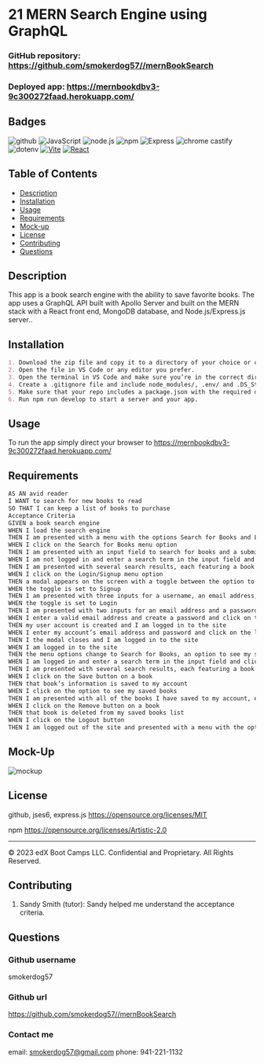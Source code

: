# 21 MERN Search Engine using GraphQL

### GitHub repository:  	https://github.com/smokerdog57//mernBookSearch
### Deployed app:		    https://mernbookdbv3-9c300272faad.herokuapp.com/

## Badges    
![github](https://img.shields.io/badge/github-Profile-lightgrey.svg)
![JavaScript](https://img.shields.io/badge/JavaScript-yellow.svg)
![node.js](https://img.shields.io/badge/node.js-12.0-green.svg)
![npm](https://img.shields.io/badge/npm-6.14.4-blue.svg)
![Express](https://img.shields.io/badge/Express-red.svg)
![chrome castify](https://img.shields.io/badge/chrome%20castify-orange.svg)
![dotenv](https://img.shields.io/badge/dotenv-blue.svg)
[![Vite](https://img.shields.io/badge/Vite-^5.0.0-blue?logo=vite)](https://vitejs.dev/)
[![React](https://img.shields.io/badge/React-^18.2.0-blue?logo=react)](https://reactjs.org/)

## Table of Contents
- [Description](#description)
- [Installation](#installation)
- [Usage](#usage)
- [Requirements](#requirements)
- [Mock-up](#mock-up)
- [License](#license)
- [Contributing](#contributing)
- [Questions](#questions)

## Description
This app is a book search engine with the ability to save favorite books. The app uses a  GraphQL API built with Apollo Server and built on the MERN stack with a React front end, MongoDB database, and Node.js/Express.js server..

## Installation

```md
1. Download the zip file and copy it to a directory of your choice or clone to a directory of your choice using your terminal.
2. Open the file in VS Code or any editor you prefer.
3. Open the terminal in VS Code and make sure you’re in the correct directory.
4. Create a .gitignore file and include node_modules/, .env/ and .DS_Store/ so that your node_modules directory isn't tracked or uploaded to GitHub. Be sure to create your .gitignore file before installing any npm dependencies.
5. Make sure that your repo includes a package.json with the required dependencies. You can create one by running npm init when you first set up the project, before installing any dependencies.
6. Run npm run develop to start a server and your app.
```

## Usage

To run the app simply direct your browser to https://mernbookdbv3-9c300272faad.herokuapp.com/

## Requirements

```md
AS AN avid reader
I WANT to search for new books to read
SO THAT I can keep a list of books to purchase
Acceptance Criteria
GIVEN a book search engine
WHEN I load the search engine
THEN I am presented with a menu with the options Search for Books and Login/Signup and an input field to search for books and a submit button
WHEN I click on the Search for Books menu option
THEN I am presented with an input field to search for books and a submit button
WHEN I am not logged in and enter a search term in the input field and click the submit button
THEN I am presented with several search results, each featuring a book’s title, author, description, image, and a link to that book on the Google Books site
WHEN I click on the Login/Signup menu option
THEN a modal appears on the screen with a toggle between the option to log in or sign up
WHEN the toggle is set to Signup
THEN I am presented with three inputs for a username, an email address, and a password, and a signup button
WHEN the toggle is set to Login
THEN I am presented with two inputs for an email address and a password and login button
WHEN I enter a valid email address and create a password and click on the signup button
THEN my user account is created and I am logged in to the site
WHEN I enter my account’s email address and password and click on the login button
THEN I the modal closes and I am logged in to the site
WHEN I am logged in to the site
THEN the menu options change to Search for Books, an option to see my saved books, and Logout
WHEN I am logged in and enter a search term in the input field and click the submit button
THEN I am presented with several search results, each featuring a book’s title, author, description, image, and a link to that book on the Google Books site and a button to save a book to my account
WHEN I click on the Save button on a book
THEN that book’s information is saved to my account
WHEN I click on the option to see my saved books
THEN I am presented with all of the books I have saved to my account, each featuring the book’s title, author, description, image, and a link to that book on the Google Books site and a button to remove a book from my account
WHEN I click on the Remove button on a book
THEN that book is deleted from my saved books list
WHEN I click on the Logout button
THEN I am logged out of the site and presented with a menu with the options Search for Books and Login/Signup and an input field to search for books and a submit button  
```

## Mock-Up
![mockup](/assets/21-mern-homework-demo-02.gif)

## License

github, jses6, express.js
https://opensource.org/licenses/MIT

npm
https://opensource.org/licenses/Artistic-2.0


- - -
© 2023 edX Boot Camps LLC. Confidential and Proprietary. All Rights Reserved.

## Contributing

1. Sandy Smith (tutor):  Sandy helped me understand the acceptance criteria.



## Questions
  
### Github username
smokerdog57

### Github url
https://github.com/smokerdog57//mernBookSearch
  
### Contact me
email: smokerdog57@gmail.com
phone: 941-221-1132
